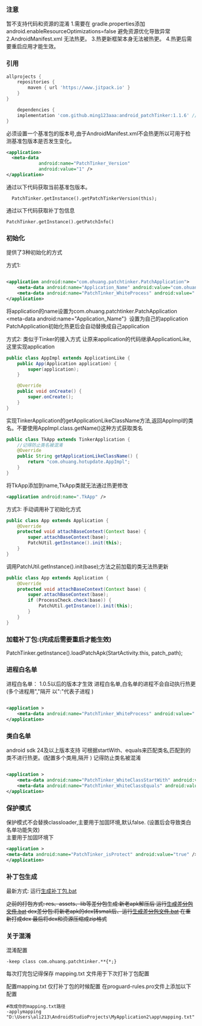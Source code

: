 ### 注意
暂不支持代码和资源的混淆
1.需要在 gradle.properties添加 android.enableResourceOptimizations=false 避免资源优化导致异常
2.AndroidManifest.xml 无法热更。
3.热更新框架本身无法被热更。
4.热更后需要重启应用才能生效。

### 引用

```groovy
allprojects {
    repositories {
        maven { url 'https://www.jitpack.io' }
    }
}
```

```groovy
    dependencies {
    implementation 'com.github.ming123aaa:android_patchTinker:1.1.6' //请使用最新
}
```

必须设置一个基准包的版本号,由于AndroidManifest.xml不会热更所以可用于检测基准包版本是否发生变化。
```xml
<application>
  <meta-data
            android:name="PatchTinker_Version"
            android:value="1" />
</application>
```

通过以下代码获取当前基准包版本。
```
  PatchTinker.getInstance().getPatchTinkerVersion(this);
```

通过以下代码获取补丁包信息
```
PatchTinker.getInstance().getPatchInfo()
```

### 初始化



提供了3种初始化的方式

方式1:

```xml

<application android:name="com.ohuang.patchtinker.PatchApplication">
    <meta-data android:name="Application_Name" android:value="com.ohuang.hotupdate.TestApp" />
    <meta-data android:name="PatchTinker_WhiteProcess" android:value=":phoenix" />
</application>
```

将application的name设置为com.ohuang.patchtinker.PatchApplication
<meta-data android:name="Application_Name"》设置为自己的application
PatchApplication初始化热更后会自动替换成自己application




方式2:
类似于Tinker的接入方式
让原来application的代码继承ApplicationLike,这里实现application

```java
public class AppImpl extends ApplicationLike {
    public App(Application application) {
        super(application);
    }

    @Override
    public void onCreate() {
        super.onCreate();
    }
}

```

实现TinkerApplication的getApplicationLikeClassName方法,返回AppImpl的类名。不要使用AppImpl.class.getName()这种方式获取类名

```java
public class TkApp extends TinkerApplication {
    //记得防止类名被混淆
    @Override
    public String getApplicationLikeClassName() {
        return "com.ohuang.hotupdate.AppImpl";
    }
}

```

将TkApp添加到name,TkApp类就无法通过热更修改
```xml
<application android:name=".TkApp" />
```



方式3:
手动调用补丁初始化方式

```java
public class App extends Application {
    @Override
    protected void attachBaseContext(Context base) {
        super.attachBaseContext(base);
        PatchUtil.getInstance().init(this);
    }
}
```

调用PatchUtil.getInstance().init(base);方法之前加载的类无法热更新



```java
public class App extends Application {
    @Override
    protected void attachBaseContext(Context base) {
        super.attachBaseContext(base);
        if (ProcessCheck.check(base)) {
            PatchUtil.getInstance().init(this);
        }
    }
}
```

### 加载补丁包:(完成后需要重启才能生效)

PatchTinker.getInstance().loadPatchApk(StartActivity.this, patch_path);

### 进程白名单

进程白名单：
<meta-data
android:name="PatchTinker_WhiteProcess"/> 1.0.5以后的版本才生效 进程白名单,白名单的进程不会自动执行热更 (多个进程用","隔开 以":"代表子进程 )

```xml

<application >
    <meta-data android:name="PatchTinker_WhiteProcess" android:value=":phoenix" />
</application>
```

### 类白名单
android sdk 24及以上版本支持
可根据startWith、equals来匹配类名,匹配到的类不进行热更。(配置多个类用,隔开 )
记得防止类名被混淆
```xml

<application >
    <meta-data android:name="PatchTinker_WhiteClassStartWith" android:value="com.aaa.bbb,com.tt.aaa" />
    <meta-data android:name="PatchTinker_WhiteClassEquals" android:value="com.aaa.bbb,com.tt.aaa" />
</application>
```

### 保护模式
保护模式不会替换classloader,主要用于加固环境,默认false. (设置后会导致类白名单功能失效)  
主要用于加固环境下
```xml
<application >
<meta-data android:name="PatchTinker_isProtect" android:value="true" />
</application>
```


### 补丁包生成

最新方式:
运行[生成补丁包.bat](tool/生成补丁包.bat)

~~之前的打包方式:
res、assets、lib等差分包生成:新老apk解压后 运行[生成差分包文件.bat](tool/生成差分文件.bat)
dex差分包:将新老apk的dex转smali后、运行[生成差分包文件.bat](tool/生成差分文件.bat) 在重新打成dex
最后将dex和资源压缩成zip格式~~

### 关于混淆

混淆配置
```
-keep class com.ohuang.patchtinker.**{*;}
```

每次打完包记得保存 mapping.txt 文件用于下次打补丁包配置

配置mapping.txt 仅打补丁包的时候配置
在proguard-rules.pro文件上添加以下配置
```
#改成你的mapping.txt路径
-applymapping "D:\Users\ali213\AndroidStudioProjects\MyApplication2\app\mapping.txt" 

```
